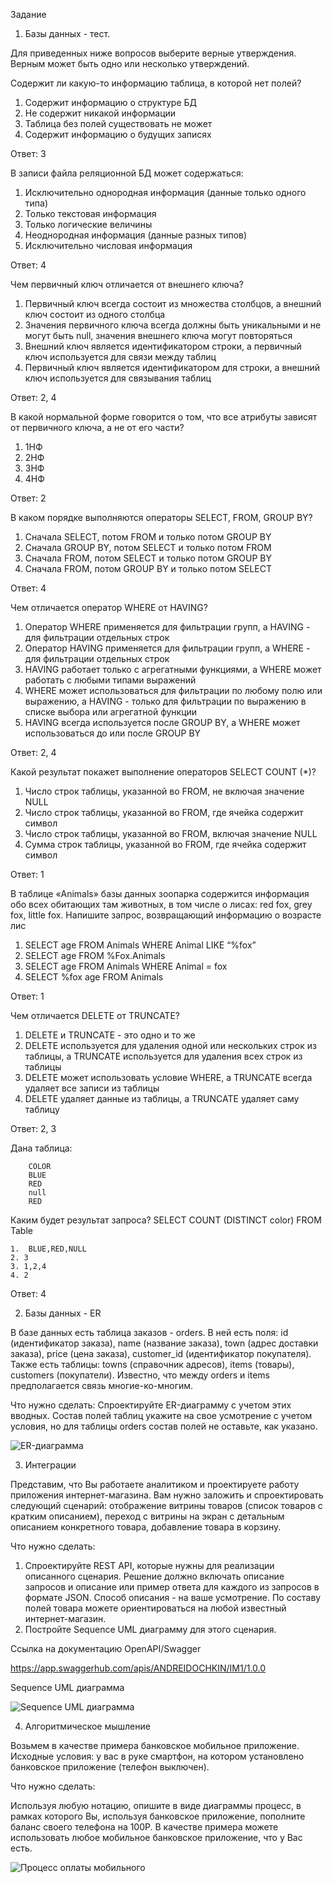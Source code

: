 Задание

1. Базы данных - тест.
   
Для приведенных ниже вопросов выберите верные утверждения. Верным может быть одно или несколько утверждений.

Содержит ли какую-то информацию таблица, в которой нет полей?  

1. Содержит информацию о структуре БД
2. Не содержит никакой информации 
3. Таблица без полей существовать не может 
4. Содержит информацию о будущих записях

Ответ: 3

В записи файла реляционной БД может содержаться:
   
   1. Исключительно однородная информация (данные только одного типа)
   2. Только текстовая информация 
   3. Только логические величины
   4. Неоднородная информация (данные разных типов)
   5. Исключительно числовая информация

Ответ: 4

Чем первичный ключ отличается от внешнего ключа? 
       
   1. Первичный ключ всегда состоит из множества столбцов, а внешний ключ состоит из одного столбца 
   2. Значения первичного ключа всегда должны быть уникальными и не могут быть null, значения внешнего ключа могут повторяться 
   3. Внешний ключ является идентификатором строки, а первичный ключ используется для связи между таблиц 
   4. Первичный ключ является идентификатором для строки, а внешний ключ используется для связывания таблиц 

Ответ: 2, 4

В какой нормальной форме говорится о том, что все атрибуты зависят от первичного ключа, а не от его части?

   1. 1НФ
   2. 2НФ
   3. 3НФ
   4. 4НФ

Ответ: 2

В каком порядке выполняются операторы SELECT, FROM, GROUP BY?

   1. Сначала SELECT, потом FROM и только потом GROUP BY
   2. Сначала GROUP BY, потом SELECT и только потом FROM 
   3. Сначала FROM, потом SELECT и только потом GROUP BY
   4. Сначала FROM, потом GROUP BY и только потом SELECT

Ответ: 4

Чем отличается оператор WHERE от HAVING?

   1. Оператор WHERE применяется для фильтрации групп, а HAVING - для фильтрации отдельных строк
   2. Оператор HAVING применяется для фильтрации групп, а WHERE - для фильтрации отдельных строк
   3. HAVING работает только с агрегатными функциями, а WHERE может работать с любыми типами выражений
   4. WHERE может использоваться для фильтрации по любому полю или выражению, а HAVING - только для фильтрации по выражению в списке выбора или агрегатной функции
   5. HAVING всегда используется после GROUP BY, а WHERE может использоваться до или после GROUP BY

Ответ: 2, 4

Какой результат покажет выполнение операторов SELECT COUNT (*)?

   1. Число строк таблицы, указанной во FROM, не включая значение NULL
   2.  Число строк таблицы, указанной во FROM, где ячейка содержит символ
   3. Число строк таблицы, указанной во FROM, включая значение NULL
   4. Сумма строк таблицы, указанной во FROM, где ячейка содержит символ
   
Ответ: 1

В таблице «Animals» базы данных зоопарка содержится информация обо всех обитающих там животных, в том числе о лисах: red fox, grey fox, little fox. Напишите запрос, возвращающий информацию о возрасте лис

   1. SELECT age FROM Animals WHERE Animal LIKE “%fox”
   2.  SELECT age FROM %Fox.Animals
   3.  SELECT age 
       FROM Animals 
       WHERE Animal = fox
   4.  SELECT %fox age FROM Animals

Ответ: 1

Чем отличается DELETE от TRUNCATE?

   1. DELETE и TRUNCATE - это одно и то же
   2. DELETE используется для удаления одной или нескольких строк из таблицы, а TRUNCATE используется для удаления всех строк из таблицы
   3. DELETE может использовать условие WHERE, а TRUNCATE всегда удаляет все записи из таблицы
   4. DELETE удаляет данные из таблицы, а TRUNCATE удаляет саму таблицу

Ответ: 2, 3

Дана таблица:
    
        COLOR 
        BLUE
        RED
        null
        RED

Каким будет результат запроса?
SELECT COUNT (DISTINCT color) FROM Table

    1.  BLUE,RED,NULL
    2. 3
    3. 1,2,4
    4. 2

Ответ: 4

2. Базы данных - ER

В базе данных есть таблица заказов - orders. В ней есть поля: id (идентификатор заказа), name (название заказа), town (адрес доставки заказа), price (цена заказа), customer_id (идентификатор покупателя). Также есть таблицы: towns (справочник адресов), items (товары), customers (покупатели). Известно, что между orders и items предполагается связь многие-ко-многим. 

Что нужно сделать:
Спроектируйте ER-диаграмму с учетом этих вводных. Состав полей таблиц укажите на свое усмотрение с учетом условия, но для таблицы orders состав полей не оставьте, как указано.

![ER-диаграмма](./ER-диаграмма.png)

3. Интеграции

Представим, что Вы работаете аналитиком и проектируете работу приложения интернет-магазина. Вам нужно заложить и спроектировать следующий сценарий: отображение витрины товаров (список товаров с кратким описанием), переход с витрины на экран с детальным описанием конкретного товара, добавление товара в корзину.

Что нужно сделать:
1. Спроектируйте REST API, которые нужны для реализации описанного сценария. Решение должно включать описание запросов и описание или пример ответа для каждого из запросов в формате JSON. Способ описания - на ваше усмотрение. По составу полей товара можете ориентироваться на любой известный интернет-магазин.
2. Постройте Sequence UML диаграмму для этого сценария. 

Ссылка на документацию OpenAPI/Swagger

https://app.swaggerhub.com/apis/ANDREIDOCHKIN/IM1/1.0.0

Sequence UML диаграмма

![Sequence UML диаграмма](./Sequence%20диаграмма.png)

4. Алгоритмическое мышление

Возьмем в качестве примера банковское мобильное приложение. 
Исходные условия: у вас в руке смартфон, на котором установлено банковское приложение (телефон выключен).

Что нужно сделать: 

Используя любую нотацию, опишите в виде диаграммы процесс, в рамках которого Вы, используя банковское приложение, пополните баланс своего телефона на 100Р. В качестве примера можете использовать любое мобильное банковское приложение, что у Вас есть.

![Процесс оплаты мобильного](./Процесс%20оплаты%20мобильного.png)
















